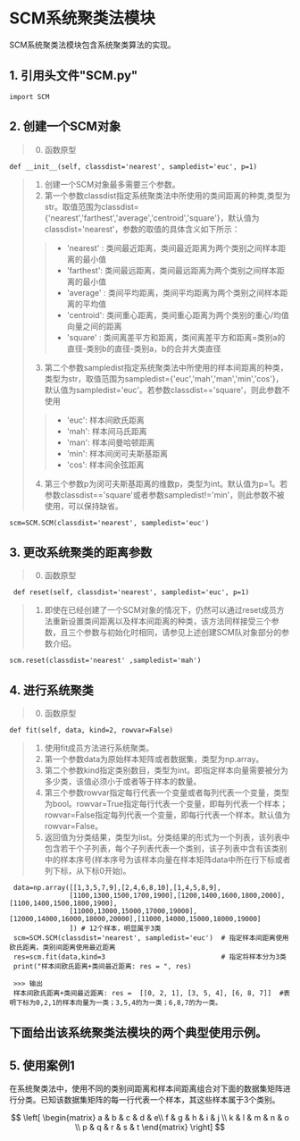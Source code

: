  # SCM系统聚类法模块  
 
 SCM系统聚类法模块包含系统聚类算法的实现。
 

 ## 1. 引用头文件"SCM.py"      
    import SCM
    
 ## 2. 创建一个SCM对象
 > 0. 函数原型
 
    def __init__(self, classdist='nearest', sampledist='euc', p=1)
    
 > 1. 创建一个SCM对象最多需要三个参数。
 > 2. 第一个参数classdist指定系统聚类法中所使用的类间距离的种类,类型为str。取值范围为classdist={'nearest','farthest','average','centroid','square'}，默认值为classdist='nearest'，参数的取值的具体含义如下所示：
 >>  + 'nearest' : 类间最近距离，类间最近距离为两个类别之间样本距离的最小值
 >>  + 'farthest': 类间最远距离，类间最远距离为两个类别之间样本距离的最小值
 >>  + 'average' : 类间平均距离，类间平均距离为两个类别之间样本距离的平均值
 >>  + 'centroid': 类间重心距离，类间重心距离为两个类别的重心/均值向量之间的距离
 >>  + 'square'  : 类间离差平方和距离，类间离差平方和距离=类别a的直径-类别b的直径-类别a，b的合并大类直径
 > 3. 第二个参数sampledist指定系统聚类法中所使用的样本间距离的种类，类型为str，取值范围为sampledist={'euc','mah','man','min','cos'}，默认值为sampledist='euc'。若参数classdist=='square'，则此参数不使用
 >>  + 'euc': 样本间欧氏距离
 >>  + 'mah': 样本间马氏距离
 >>  + 'man': 样本间曼哈顿距离
 >>  + 'min': 样本间闵可夫斯基距离
 >>  + 'cos': 样本间余弦距离
 > 4. 第三个参数p为闵可夫斯基距离的维数p，类型为int。默认值为p=1。若参数classdist=='square'或者参数sampledist!='min'，则此参数不被使用，可以保持缺省。
  
    scm=SCM.SCM(classdist='nearest', sampledist='euc')
    
 ## 3. 更改系统聚类的距离参数
 > 0. 函数原型
 
     def reset(self, classdist='nearest', sampledist='euc', p=1)
     
 > 1. 即使在已经创建了一个SCM对象的情况下，仍然可以通过reset成员方法重新设置类间距离以及样本间距离的种类，该方法同样接受三个参数，且三个参数与初始化时相同，请参见上述创建SCM队对象部分的参数介绍。
 
    scm.reset(classdist='nearest' ,sampledist='mah')
 
 ## 4. 进行系统聚类
 > 0. 函数原型
 
    def fit(self, data, kind=2, rowvar=False)
    
 > 1. 使用fit成员方法进行系统聚类。
 > 2. 第一个参数data为原始样本矩阵或者数据集，类型为np.array。
 > 3. 第二个参数kind指定类别数目，类型为int。即指定样本向量需要被分为多少类，该值必须小于或者等于样本的数量。
 > 4. 第三个参数rowvar指定每行代表一个变量或者每列代表一个变量，类型为bool。rowvar=True指定每行代表一个变量，即每列代表一个样本；rowvar=False指定每列代表一个变量，即每行代表一个样本。默认值为rowvar=False。
 > 5. 返回值为分类结果，类型为list。分类结果的形式为一个列表，该列表中包含若干个子列表，每个子列表代表一个类别，该子列表中含有该类别中的样本序号(样本序号为该样本向量在样本矩阵data中所在行下标或者列下标，从下标0开始)。
 
     data=np.array([[1,3,5,7,9],[2,4,6,8,10],[1,4,5,8,9],
                   [1100,1300,1500,1700,1900],[1200,1400,1600,1800,2000],[1100,1400,1500,1800,1900],
                   [11000,13000,15000,17000,19000],[12000,14000,16000,18000,20000],[11000,14000,15000,18000,19000]
                   ]) # 12个样本，明显属于3类
     scm=SCM.SCM(classdist='nearest', sampledist='euc')  # 指定样本间距离使用欧氏距离，类别间距离使用最近距离
     res=scm.fit(data,kind=3                             # 指定将样本分为3类
     print("样本间欧氏距离+类间最近距离: res = ", res)
     
     >>> 输出
     样本间欧氏距离+类间最近距离: res =  [[0, 2, 1], [3, 5, 4], [6, 8, 7]]  #表明下标为0,2,1的样本向量为一类；3,5,4的为一类；6,8,7的为一类。
     
 ## 下面给出该系统聚类法模块的两个典型使用示例。
 ## 5. 使用案例1
 
 在系统聚类法中，使用不同的类别间距离和样本间距离组合对下面的数据集矩阵进行分类。已知该数据集矩阵的每一行代表一个样本，其这些样本属于3个类别。
 
 $$
 \left[
 \begin{matrix}
   a & b & c & d & e\\
   f & g & h & i & j \\
   k & l & m & n & o \\
   p & q & r & s & t
  \end{matrix} 
\right]
$$
 
  
